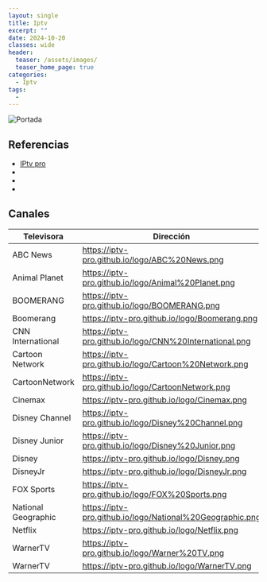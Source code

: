 ```yaml
---
layout: single
title: Iptv
excerpt: ""
date: 2024-10-20
classes: wide
header:
  teaser: /assets/images/
  teaser_home_page: true
categories:
  - Iptv
tags:
  - 
---
```


![Portada](/assets/images/)

## Referencias
- [IPtv pro](https://iptv-pro.github.io/)
- [](https://github.com/msolihinam/tv/tree/main/logo)
- [](https://github.com/Sppotato/Sppotato.github.io)
- [](https://github.com/m3u8playlist/tvlogo)

## Canales
| Televisora              | Dirección                                                      |
|-------------------------|----------------------------------------------------------------|
| ABC News                | https://iptv-pro.github.io/logo/ABC%20News.png                 |
| Animal Planet           | https://iptv-pro.github.io/logo/Animal%20Planet.png            |
| BOOMERANG               | https://iptv-pro.github.io/logo/BOOMERANG.png                  |
| Boomerang               | https://iptv-pro.github.io/logo/Boomerang.png                  |
| CNN International       | https://iptv-pro.github.io/logo/CNN%20International.png        |
| Cartoon Network         | https://iptv-pro.github.io/logo/Cartoon%20Network.png          |
| CartoonNetwork          | https://iptv-pro.github.io/logo/CartoonNetwork.png             |
| Cinemax                 | https://iptv-pro.github.io/logo/Cinemax.png                    |
| Disney Channel          | https://iptv-pro.github.io/logo/Disney%20Channel.png           |
| Disney Junior           | https://iptv-pro.github.io/logo/Disney%20Junior.png            |
| Disney                  | https://iptv-pro.github.io/logo/Disney.png                     |
| DisneyJr                | https://iptv-pro.github.io/logo/DisneyJr.png                   |
| FOX Sports              | https://iptv-pro.github.io/logo/FOX%20Sports.png               |
| National Geographic     | https://iptv-pro.github.io/logo/National%20Geographic.png      |
| Netflix                 | https://iptv-pro.github.io/logo/Netflix.png                    |
| WarnerTV                | https://iptv-pro.github.io/logo/Warner%20TV.png                |
| WarnerTV                | https://iptv-pro.github.io/logo/WarnerTV.png                   | 